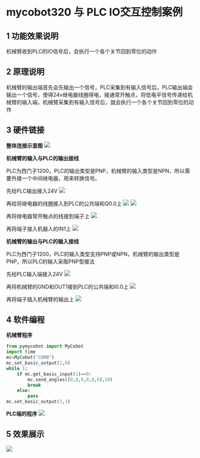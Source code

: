 # mycobot320 与 PLC IO交互控制案例

## 1 功能效果说明
机械臂收到PLC的IO信号后，会执行一个各个关节回到零位的动作

## 2 原理说明
机械臂的输出端首先会先输出一个信号，PLC采集到有输入信号后，PLC输出端会输出一个信号，使得24v继电器线圈得电，接通常开触点，将低电平信号传递给机械臂的输入端，机械臂采集到有输入信号后，就会执行一个各个关节回到零位的动作

## 3 硬件链接
**整体连接示意图**
![](./PLC2.png)


**机械臂的输入与PLC的输出接线**

PLC为西门子1200，PLC的输出类型是PNP，机械臂的输入类型是NPN，所以需要外接一个中间继电器，用来转换信号。

先给PLC输出接入24V
![](./1.jpg)

再给将继电器的线圈接入到PLC的公共端和Q0.0上
![](./3.jpg)
![](./4.jpg)

再将继电器常开触点的线接到端子上
![](./5.jpg)

再将端子接入机器人的IN1上
![](./66.jpg)

**机械臂的输出与PLC的输入接线**

PLC为西门子1200，PLC的输入类型支持PNP或NPN，机械臂的输出类型是PNP，所以PLC的输入采取PNP型接法

先给PLC输入端接入24V
![](./7.jpg)

再将机械臂的GND和OUT1接到PLC的公共端和I0.0上
![](./8.jpg)

再将端子插入机械臂的输出上
![](./10.jpg)

## 4 软件编程

**机械臂程序**


```python
from pymycobot import MyCobot
import time
mc=MyCobot("COM8")
mc.set_basic_output(1,0)
while 1:
    if mc.get_basic_input(1)==0:
        mc.send_angles([0,0,0,0,0,0],50)
        break
    else:
        pass
mc.set_basic_output(1,1)
```
**PLC端的程序**
![](./plc1.png)

## 5 效果展示
![](./video.gif)
